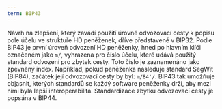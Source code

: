 ```yaml
---
term: BIP43
---
```


Návrh na zlepšení, který zavádí použití úrovně odvozovací cesty k popisu pole účelu ve struktuře HD peněženek, dříve představené v BIP32. Podle BIP43 je první úroveň odvození HD peněženky, hned po hlavním klíči označeném jako `m/`, vyhrazena pro číslo účelu, které udává použitý standard odvození pro zbytek cesty. Toto číslo je zaznamenáno jako zpevněný index. Například, pokud peněženka následuje standard SegWit (BIP84), začátek její odvozovací cesty by byl: `m/84'/`. BIP43 tak umožňuje objasnit, kterých standardů se každý software peněženky drží, aby mezi nimi byla lepší interoperabilita. Standardizace zbytku odvozovací cesty je popsána v BIP44.